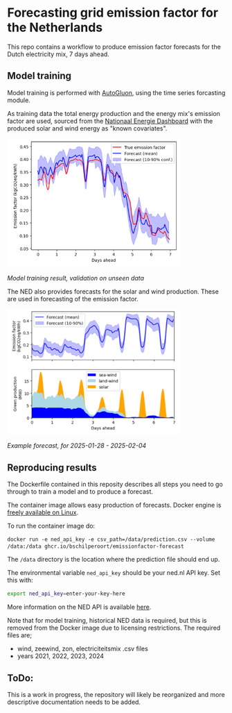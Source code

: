 # Forecasting grid emission factor for the Netherlands

This repo contains a workflow to produce emission factor forecasts for the Dutch
electricity mix, 7 days ahead.

## Model training
Model training is performed with [AutoGluon](https://auto.gluon.ai/), using the time
series forcasting module.

As training data the total energy production and the energy mix's emission factor are
used, sourced from the [Nationaal Energie Dashboard](https://ned.nl/)
with the produced solar and wind energy as "known covariates".

<img src="model_test.png" alt="Model training test result" width="400"/>

*Model training result, validation on unseen data*

The NED also provides forecasts for the solar and wind production.
These are used in forecasting of the emission factor.

<img src="example_forecast.png" alt="Example forecast" width="400"/>

*Example forecast, for 2025-01-28 - 2025-02-04*

## Reproducing results

The Dockerfile contained in this reposity describes all steps you need to go
through to train a model and to produce a forecast.

The container image allows easy production of forecasts. Docker engine is [freely available on Linux](https://docs.docker.com/engine/install/).

To run the container image do:

```docker
docker run -e ned_api_key -e csv_path=/data/prediction.csv --volume /data:/data ghcr.io/bschilperoort/emissionfactor-forecast
```

The `/data` directory is the location where the prediction file should end up.

The environmental variable `ned_api_key` should be your ned.nl API key. Set this with:
```sh
export ned_api_key=enter-your-key-here
```
More information on the NED API is available [here](https://ned.nl/nl/api).

Note that for model training, historical NED data is required, but this is removed
from the Docker image due to licensing restrictions. The required files are;
 - wind, zeewind, zon, electriciteitsmix .csv files
 - years 2021, 2022, 2023, 2024

## ToDo:
This is a work in progress, the repository will likely be reorganized and more
descriptive documentation needs to be added.
